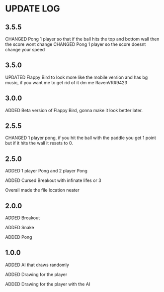 # UPDATE LOG
 
## 3.5.5
CHANGED Pong 1 player so that if the ball hits the top and bottom wall then the score wont change
CHANGED Pong 1 player so the score doesnt change your speed
 
## 3.5.0
UPDATED Flappy Bird to look more like the mobile version and has bg music, if you want me to get rid of it dm me RavenVR#9423
 
## 3.0.0
ADDED Beta version of Flappy Bird, gonna make it look better later.
 
## 2.5.5
CHANGED 1 player pong, if you hit the ball with the paddle you get 1 point but if it hits the wall it resets to 0.

## 2.5.0
ADDED 1 player Pong and 2 player Pong
 
ADDED Cursed Breakout with infinate lifes or 3
 
Overall made the file location neater
 
## 2.0.0
ADDED Breakout 
 
ADDED Snake
 
ADDED Pong
 
## 1.0.0
ADDED AI that draws randomly 
 
ADDED Drawing for the player
 
ADDED Drawing for the player with the AI
